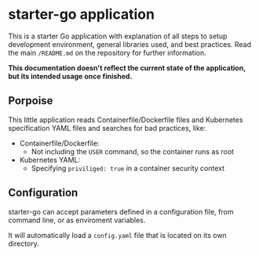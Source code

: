# starter-go application

This is a starter Go application with explanation of all steps to setup development environment, general libraries used, and best practices. Read the main `/README.md` on the repository for further information.

**This documentation doesn't reflect the current state of the application, but its intended usage once finished.**

## Porpoise

This little application reads Containerfile/Dockerfile files and Kubernetes specification YAML files and searches for bad practices, like:

* Containerfile/Dockerfile:
  * Not including the `USER` command, so the container runs as root
* Kubernetes YAML:
  * Specifying `priviliged: true` in a container security context

## Configuration

starter-go can accept parameters defined in a configuration file, from command line, or as enviroment variables.

It will automatically load a `config.yaml` file that is located on its own directory.
